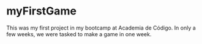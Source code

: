 # myFirstGame
This was my first project in my bootcamp at Academia de Código. In only a few weeks, we were tasked to make a game in one week.
